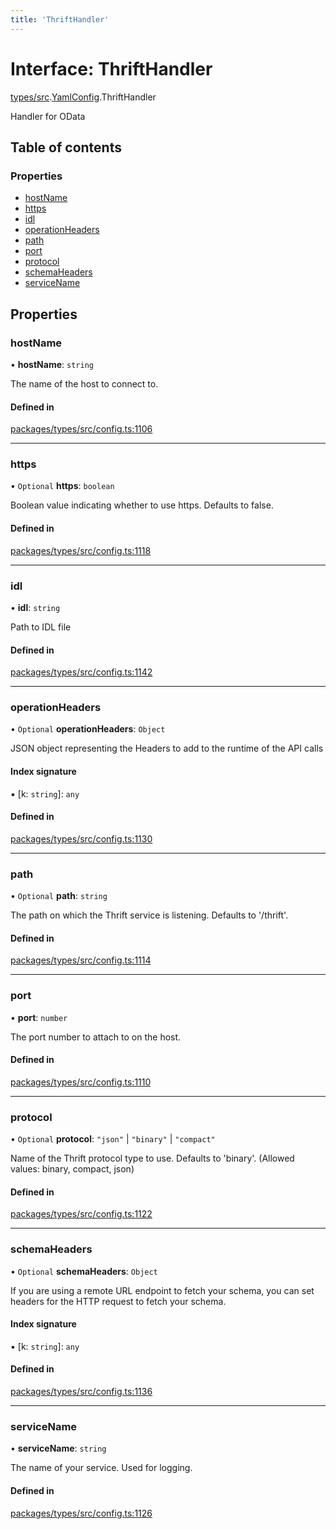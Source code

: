 ```yaml
---
title: 'ThriftHandler'
---
```


# Interface: ThriftHandler

[types/src](../modules/types_src).[YamlConfig](../modules/types_src.YamlConfig).ThriftHandler

Handler for OData

## Table of contents

### Properties

- [hostName](types_src.YamlConfig.ThriftHandler#hostname)
- [https](types_src.YamlConfig.ThriftHandler#https)
- [idl](types_src.YamlConfig.ThriftHandler#idl)
- [operationHeaders](types_src.YamlConfig.ThriftHandler#operationheaders)
- [path](types_src.YamlConfig.ThriftHandler#path)
- [port](types_src.YamlConfig.ThriftHandler#port)
- [protocol](types_src.YamlConfig.ThriftHandler#protocol)
- [schemaHeaders](types_src.YamlConfig.ThriftHandler#schemaheaders)
- [serviceName](types_src.YamlConfig.ThriftHandler#servicename)

## Properties

### hostName

• **hostName**: `string`

The name of the host to connect to.

#### Defined in

[packages/types/src/config.ts:1106](https://github.com/Urigo/graphql-mesh/blob/master/packages/types/src/config.ts#L1106)

___

### https

• `Optional` **https**: `boolean`

Boolean value indicating whether to use https. Defaults to false.

#### Defined in

[packages/types/src/config.ts:1118](https://github.com/Urigo/graphql-mesh/blob/master/packages/types/src/config.ts#L1118)

___

### idl

• **idl**: `string`

Path to IDL file

#### Defined in

[packages/types/src/config.ts:1142](https://github.com/Urigo/graphql-mesh/blob/master/packages/types/src/config.ts#L1142)

___

### operationHeaders

• `Optional` **operationHeaders**: `Object`

JSON object representing the Headers to add to the runtime of the API calls

#### Index signature

▪ [k: `string`]: `any`

#### Defined in

[packages/types/src/config.ts:1130](https://github.com/Urigo/graphql-mesh/blob/master/packages/types/src/config.ts#L1130)

___

### path

• `Optional` **path**: `string`

The path on which the Thrift service is listening. Defaults to '/thrift'.

#### Defined in

[packages/types/src/config.ts:1114](https://github.com/Urigo/graphql-mesh/blob/master/packages/types/src/config.ts#L1114)

___

### port

• **port**: `number`

The port number to attach to on the host.

#### Defined in

[packages/types/src/config.ts:1110](https://github.com/Urigo/graphql-mesh/blob/master/packages/types/src/config.ts#L1110)

___

### protocol

• `Optional` **protocol**: ``"json"`` \| ``"binary"`` \| ``"compact"``

Name of the Thrift protocol type to use. Defaults to 'binary'. (Allowed values: binary, compact, json)

#### Defined in

[packages/types/src/config.ts:1122](https://github.com/Urigo/graphql-mesh/blob/master/packages/types/src/config.ts#L1122)

___

### schemaHeaders

• `Optional` **schemaHeaders**: `Object`

If you are using a remote URL endpoint to fetch your schema, you can set headers for the HTTP request to fetch your schema.

#### Index signature

▪ [k: `string`]: `any`

#### Defined in

[packages/types/src/config.ts:1136](https://github.com/Urigo/graphql-mesh/blob/master/packages/types/src/config.ts#L1136)

___

### serviceName

• **serviceName**: `string`

The name of your service. Used for logging.

#### Defined in

[packages/types/src/config.ts:1126](https://github.com/Urigo/graphql-mesh/blob/master/packages/types/src/config.ts#L1126)

